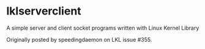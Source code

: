lklserverclient
===============

A simple server and client socket programs written with Linux Kernel Library

Originally posted by speedingdaemon on LKL issue #355.
